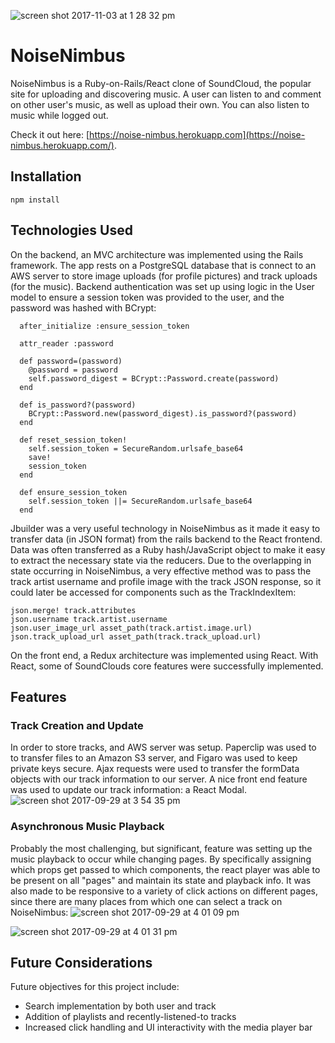 ![screen shot 2017-11-03 at 1 28 32 pm](https://user-images.githubusercontent.com/15662012/32394611-ef506bba-c09a-11e7-8f58-e71681fa49e8.png)

# NoiseNimbus

NoiseNimbus is a Ruby-on-Rails/React clone of SoundCloud, the popular site for uploading and discovering music. A user can listen to and comment on other user's music, as well as upload their own. You can also listen to music while logged out.

Check it out here: [https://noise-nimbus.herokuapp.com](https://noise-nimbus.herokuapp.com/).

## Installation
``` npm install ```

## Technologies Used
On the backend, an MVC architecture was implemented using the Rails framework. The app rests on a PostgreSQL database that is connect to an AWS server to store image uploads (for profile pictures) and track uploads (for the music). Backend authentication was set up using logic in the User model to ensure a session token was provided to the user, and the password was hashed with BCrypt:
```
  after_initialize :ensure_session_token

  attr_reader :password

  def password=(password)
    @password = password
    self.password_digest = BCrypt::Password.create(password)
  end

  def is_password?(password)
    BCrypt::Password.new(password_digest).is_password?(password)
  end

  def reset_session_token!
    self.session_token = SecureRandom.urlsafe_base64
    save!
    session_token
  end

  def ensure_session_token
    self.session_token ||= SecureRandom.urlsafe_base64
  end
```

Jbuilder was a very useful technology in NoiseNimbus as it made it easy to transfer data (in JSON format) from the rails backend to the React frontend. Data was often transferred as a Ruby hash/JavaScript object to make it easy to extract the necessary state via the reducers. Due to the overlapping in state occurring in NoiseNimbus, a very effective method was to pass the track artist username and profile image with the track JSON response, so it could later be accessed for components such as the TrackIndexItem:
```
json.merge! track.attributes
json.username track.artist.username
json.user_image_url asset_path(track.artist.image.url)
json.track_upload_url asset_path(track.track_upload.url)
```

On the front end, a Redux architecture was implemented using React. With React, some of SoundClouds core features were successfully implemented.

## Features

### Track Creation and Update
In order to store tracks, and AWS server was setup. Paperclip was used to to transfer files to an Amazon S3 server, and Figaro was used to keep private keys secure. Ajax requests were used to transfer the formData objects with our track information to our server. A nice front end feature was used to update our track information: a React Modal.
![screen shot 2017-09-29 at 3 54 35 pm](https://user-images.githubusercontent.com/15662012/31038956-90f0d46a-a52e-11e7-9594-f7d7e529cf42.png)


### Asynchronous Music Playback
Probably the most challenging, but significant, feature was setting up the music playback to occur while changing pages. By specifically assigning which props get passed to which components, the react player was able to be present on all "pages" and maintain its state and playback info. It was also made to be responsive to a variety of click actions on different pages, since there are many places from which one can select a track on NoiseNimbus:
![screen shot 2017-09-29 at 4 01 09 pm](https://user-images.githubusercontent.com/15662012/31039078-8550ac88-a52f-11e7-8ec8-a5ba5974b8c9.png)


![screen shot 2017-09-29 at 4 01 31 pm](https://user-images.githubusercontent.com/15662012/31039088-92ca821c-a52f-11e7-9869-2e4bdc6a84da.png)

## Future Considerations
Future objectives for this project include:
* Search implementation by both user and track
* Addition of playlists and recently-listened-to tracks
* Increased click handling and UI interactivity with the media player bar
